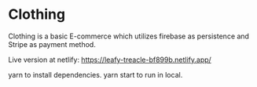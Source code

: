 # Clothing

Clothing is a basic E-commerce which utilizes firebase as persistence and Stripe as payment method.

Live version at netlify:
https://leafy-treacle-bf899b.netlify.app/

yarn to install dependencies. yarn start to run in local.
